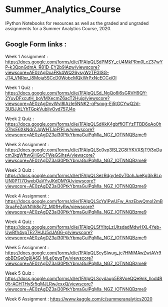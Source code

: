 # Summer_Analytics_Course
IPython Notebooks for resources as well as the graded and ungraded assignments for a Summer Analytics Course, 2020.

## Google Form links :
Week 1 Assignment : https://docs.google.com/forms/d/e/1FAIpQLSdPMSY_cU4MkPRm0LcZ37wYP-k3QpnGdmA_R81D-EY2b9iAzw/viewscore?viewscore=AE0zAgDxaFKk4WQ26ysyWzTFGISG-JT4_VNRqr_l8Moja5SCcD0WobcMQkWrPxNcECCxiOI

Week 1 Quiz : https://docs.google.com/forms/d/e/1FAIpQLSd_NgQo6i6sGRVH9QY-2YuyDFxcutH_boVMXecmZ6acT2Hujg/viewscore?viewscore=AE0zAgDnvWvl8lAzIe5NNK2-qPsqog-Ej5tGCYwQ2d-3UBJJtLYhTGpkVubljvOvd757J4o

Week 2 Quiz : https://docs.google.com/forms/d/e/1FAIpQLSdKkK4gbfflOTYzFTBD6oAo0h37hsE6XkNdrZJqWHTJoFfFLw/viewscore?viewscore=AE0zAgDZ3al30PtkYbmaGulPqMla_NGZ_lOTNNQBzme9

Week 3 Assignment : https://docs.google.com/forms/d/e/1FAIpQLSc0vp3lSL2G8fYKVXSjT9i3oDacm3kgWftwGHGyCFWeGSihsA/viewscore?viewscore=AE0zAgDZ3al30PtkYbmaGulPqMla_NGZ_lOTNNQBzme9

Week 3 Quiz : https://docs.google.com/forms/d/e/1FAIpQLSezRdgy1e0vT0ohJueKg3jkBLpUN0PTI7OwxbOaVYvJKdOMYA/viewscore?viewscore=AE0zAgDZ3al30PtkYbmaGulPqMla_NGZ_lOTNNQBzme9

Week 4 Assignment : https://docs.google.com/forms/d/e/1FAIpQLScYa1PwUFw_AnzEbwQmoI2mB3ruaFeZaVN1jh8c72_M0fHyRw/viewscore?viewscore=AE0zAgDZ3al30PtkYbmaGulPqMla_NGZ_lOTNNQBzme9

Week 4 Quiz : https://docs.google.com/forms/d/e/1FAIpQLSfYltgLzUItsdadMdwHXL4Yeb-UwBfh4vpTE27HJU5dJAG6-g/viewscore?viewscore=AE0zAgDZ3al30PtkYbmaGulPqMla_NGZ_lOTNNQBzme9

Week 5 Assignment : https://docs.google.com/forms/d/e/1FAIpQLScySIwug_jc7HMiMAwZwtAVr9qbBEtGs0g9jA6B-MLe0pyqTw/viewscore?viewscore=AE0zAgDZ3al30PtkYbmaGulPqMla_NGZ_lOTNNQBzme9

Week 5 Quiz : https://docs.google.com/forms/d/e/1FAIpQLScydaup5E8VoeQQe9nk_Ilod4R05-ACHTHySr5qMJLRwJcxxQ/viewscore?viewscore=AE0zAgDZ3al30PtkYbmaGulPqMla_NGZ_lOTNNQBzme9

Week 6 Assignment : https://www.kaggle.com/c/summeranalytics2020
